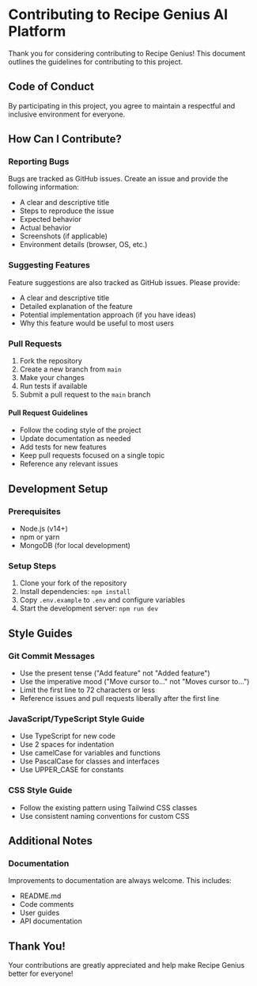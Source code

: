 # Contributing to Recipe Genius AI Platform

Thank you for considering contributing to Recipe Genius! This document outlines the guidelines for contributing to this project.

## Code of Conduct

By participating in this project, you agree to maintain a respectful and inclusive environment for everyone.

## How Can I Contribute?

### Reporting Bugs

Bugs are tracked as GitHub issues. Create an issue and provide the following information:

- A clear and descriptive title
- Steps to reproduce the issue
- Expected behavior
- Actual behavior
- Screenshots (if applicable)
- Environment details (browser, OS, etc.)

### Suggesting Features

Feature suggestions are also tracked as GitHub issues. Please provide:

- A clear and descriptive title
- Detailed explanation of the feature
- Potential implementation approach (if you have ideas)
- Why this feature would be useful to most users

### Pull Requests

1. Fork the repository
2. Create a new branch from `main`
3. Make your changes
4. Run tests if available
5. Submit a pull request to the `main` branch

#### Pull Request Guidelines

- Follow the coding style of the project
- Update documentation as needed
- Add tests for new features
- Keep pull requests focused on a single topic
- Reference any relevant issues

## Development Setup

### Prerequisites

- Node.js (v14+)
- npm or yarn
- MongoDB (for local development)

### Setup Steps

1. Clone your fork of the repository
2. Install dependencies: `npm install`
3. Copy `.env.example` to `.env` and configure variables
4. Start the development server: `npm run dev`

## Style Guides

### Git Commit Messages

- Use the present tense ("Add feature" not "Added feature")
- Use the imperative mood ("Move cursor to..." not "Moves cursor to...")
- Limit the first line to 72 characters or less
- Reference issues and pull requests liberally after the first line

### JavaScript/TypeScript Style Guide

- Use TypeScript for new code
- Use 2 spaces for indentation
- Use camelCase for variables and functions
- Use PascalCase for classes and interfaces
- Use UPPER_CASE for constants

### CSS Style Guide

- Follow the existing pattern using Tailwind CSS classes
- Use consistent naming conventions for custom CSS

## Additional Notes

### Documentation

Improvements to documentation are always welcome. This includes:

- README.md
- Code comments
- User guides
- API documentation

## Thank You!

Your contributions are greatly appreciated and help make Recipe Genius better for everyone!